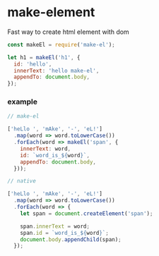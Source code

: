 # make-element
Fast way to create html element with dom

```javascript
const makeEl = require('make-el');

let h1 = makeEl('h1', {
  id: 'hello',
  innerText: 'hello make-el',
  appendTo: document.body,
});
```
### example

```javascript
// make-el

['heLlo ', 'mAke', '-', 'eL!']
  .map(word => word.toLowerCase())
  .forEach(word => makeEl('span', {
    innerText: word,
    id: `word_is_${word}`,
    appendTo: document.body,
  }));

// native

['heLlo ', 'mAke', '-', 'eL!']
  .map(word => word.toLowerCase())
  .forEach(word => {
    let span = document.createElement('span');

    span.innerText = word;
    span.id = `word_is_${word}`;
    document.body.appendChild(span);    
  });
```
